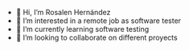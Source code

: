 - 👋 Hi, I’m Rosalen Hernández 
- 👀 I’m interested in a remote job as software tester
- 🌱 I’m currently learning software testing
- 💞️ I’m looking to collaborate on different proyects 


<!---
rochi25/rochi25 is a ✨ special ✨ repository because its `README.md` (this file) appears on your GitHub profile.
You can click the Preview link to take a look at your changes.
--->
